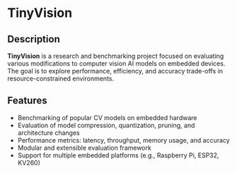 # TinyVision

## Description
**TinyVision** is a research and benchmarking project focused on evaluating various modifications to computer vision AI models on embedded devices. The goal is to explore performance, efficiency, and accuracy trade-offs in resource-constrained environments.

## Features
- Benchmarking of popular CV models on embedded hardware
- Evaluation of model compression, quantization, pruning, and architecture changes
- Performance metrics: latency, throughput, memory usage, and accuracy
- Modular and extensible evaluation framework
- Support for multiple embedded platforms (e.g., Raspberry Pi, ESP32, KV260)

